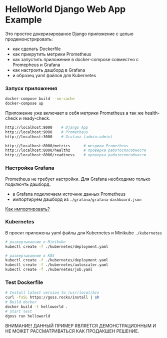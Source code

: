 # HelloWorld Django Web App Example

Это простое докеризированое Django приложение с целью продемонстрировать:
* как сделать Dockerfile
* как прикрутить метрики Prometheus
* как запустить приложение в docker-compose совместно с Promepheus и Grafana
* как настроить дашборд в Grafana
* и образец yaml файлов для Kubernetes

### Запуск приложения

```bash
docker-compose build --no-cache
docker-compose up
```

Приложение уже включает в себя метрики Prometheus а так же health-check и ready-check.

```bash
http://localhost:8000    # Django App
http://localhost:9090    # Prometheus
http://localhost:3000    # Grafana (admin:admin)

http://localhost:8000/metrics      # метрики Prometheus
http://localhost:8000/healthz      # проверка работоспособности
http://localhost:8000/readiness    # проверка работоспособности
```

### Настройка Grafana

Prometheus не требует настройки. Для Grafana необходимо только подключть дашборд.

* в Grafana подключаем источник данных Prometheus
* импортируем дашборд из ```./grafana/grafana-dashboard.json```

[Как импортировать?](http://docs.grafana.org/reference/export_import/#importing-a-dashboard)

### Kubernetes

В проект приложены yaml файлы для Kubernetes и Minikube ```./kubernetes```

```bash
# развертываение в Minikube
kubectl create -f ./kubernetes/deployment.yaml

# развертываение в K8S
kubectl create -f ./kubernetes/deployment.yaml
kubectl create -f ./kubernetes/autoscaler.yaml
kubectl create -f ./kubernetes/job.yaml
```

### Test Dockerfile

```bash
# Install latest version to /usr/local/bin
curl -fsSL https://goss.rocks/install | sh
# Build docker
docker build -t helloworld .
# Start test
dgoss run helloworld
```

ВНИМАНИЕ! ДАННЫЙ ПРИМЕР ЯВЛЯЕТСЯ ДЕМОНСТРАЦИОННЫМ И НЕ МОЖЕТ РАССМАТРИВАТЬСЯ КАК ПРОДАКШЕН РЕШЕНИЕ.
